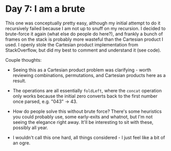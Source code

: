 # Day 7: I am a brute

This one was conceptually pretty easy, although my initial attempt to do it recursively failed because I am not up to snuff on my recursion. I decided to brute-force it again (what else do people do here?), and frankly a bunch of frames on the stack is probably more wasteful than the Cartesian product I used. I openly stole the Cartesian product implementation from StackOverflow, but did my best to comment and understand it (see code).

Couple thoughts:

* Seeing this as a Cartesian product problem was clarifying - worth reviewing combinations, permutations, and Cartesian products here as a result.
* The operations are all essentially `foldLeft`, where the `concat` operation only works because the initial zero converts back to the first number once parsed, e.g. "043" -> 43.
* How do people solve this without brute force? There's some heuristics you could probably use, some early-exits and whatnot, but I'm not seeing the elegance right away. It'll be interesting to sit with these, possibly all year. 

* I wouldn't call this one hard, all things considered - I just feel like a bit of an ogre. 